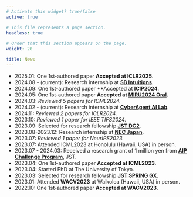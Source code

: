```yaml
---
# Activate this widget? true/false
active: true

# This file represents a page section.
headless: true

# Order that this section appears on the page.
weight: 20

title: News
---
```


- 2025.01: One 1st-authored paper **Accepted at ICLR2025**.
- 2024.08 - (current): Research internship at [**SB Intuitions**](https://www.sbintuitions.co.jp/).
- 2024.09: One 1st-authored paper **Accepted at **ICIP2024**.
- 2024.05: One 1st-authored paper **Accepted at [MIRU2024 Oral](https://miru-committee.github.io/miru2024/).**
- 2024.03: *Reviewed 5 papers for ICML2024.*
- 2024.02 - (current): Research internship at [**CyberAgent AI Lab**](https://cyberagent.ai/ailab/).
- 2024.11: *Reviewed 2 papers for ICLR2024.*
- 2023.10: *Reviewed 1 paper for IEEE TIFS2024.*
- 2023.09: Selected for research fellowship [**JST DC2**](https://www.jsps.go.jp/english/e-pd/).
- 2023.08-2023.12: Research internship at [**NEC Japan**](https://jpn.nec.com/rd/rdcareer/internship/index.html).
- 2023.07: *Reviewed 1 paper for NeurIPS2023.*
- 2023.07: Attended ICML2023 at Honolulu (Hawaii, USA) in person.
- 2023.07 - 2024.03: Received a research grant of 1 million yen from [**AIP Challenge Program**](https://www.jst.go.jp/kisoken/aip/en/program/wakate/index.html}), JST.
- 2023.04: One 1st-authored paper **Accepted at ICML2023**.
- 2023.04: Started PhD at The University of Tokyo.
- 2023.03: Selected for research fellowship [**JST SPRING GX**](https://www.cis-trans.jp/spring_gx/index-e.html).
- 2023.01: Attended **WACV2023** at Waikoloa (Hawaii, USA) in person. 
- 2022.10: One 1st-authored paper **Accepted at WACV2023**.
